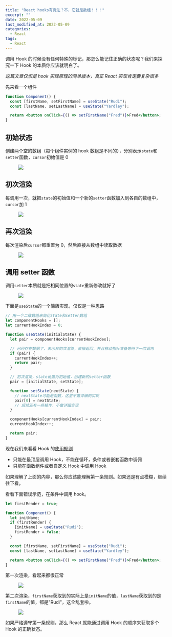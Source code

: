 ```yaml
---
title: "React hooks有魔法？不，它就是数组！！！"
excerpt: ""
date: 2022-05-09
last_modified_at: 2022-05-09
categories:
  - React
tags:
  - React
---
```


调用 Hook 的时候没有任何特殊的标记，那怎么能记住正确的状态呢？我们来探究一下 Hook 的本质你应该就明白了。

_这篇文章仅仅是 hook 实现原理的简单版本，真正 React 实现肯定要复杂很多_

先来看一个组件

```jsx
function Component() {
  const [firstName, setFirstName] = useState("Rudi");
  const [lastName, setLastName] = useState("Yardley");

  return <button onClick={() => setFirstName("Fred")}>Fred</button>;
}
```

## 初始状态

创建两个空的数组（每个组件实例的 hook 数组是不同的），分别表示`state`和`setter`函数，`cursor`初始值是 0

<figure>
  <img src="/assets/images/react-hook1.png">
</figure>

## 初次渲染

每调用一次，就把`state`的初始值和一个新的`setter`函数加入到各自的数组中，`cursor`加 1

<figure>
  <img src="/assets/images/react-hook2.png">
</figure>

## 再次渲染

每次渲染后`cursor`都重置为 0，然后直接从数组中读取数据

<figure>
  <img src="/assets/images/react-hook3.png">
</figure>

## 调用 setter 函数

调用`setter`本质就是把相同位置的`state`重新修改就好了

<figure>
  <img src="/assets/images/react-hook4.png">
</figure>

下面是`useState`的一个简版实现，仅仅是一种思路

```javascript
// 用一个二维数组来简化state和setter数组
let componentHooks = [];
let currentHookIndex = 0;

function useState(initialState) {
  let pair = componentHooks[currentHookIndex];

  // 已经存在数据了，表示非初次渲染，直接返回，并且移动指针准备等待下一次调用
  if (pair) {
    currentHookIndex++;
    return pair;
  }

  // 初次渲染，state设置为初始值，创建新的setter函数
  pair = [initialState, setState];

  function setState(nextState) {
    // nextState可能是函数，这里不做详细的实现
    pair[0] = nextState;
    // 后续还有一些操作，不做详细实现
  }

  componentHooks[currentHookIndex] = pair;
  currentHookIndex++;

  return pair;
}
```

现在我们来看看 Hook 的[使用规则](https://zh-hans.reactjs.org/docs/hooks-rules.html)

- 只能在最顶层调用 Hook，不能在循环，条件或者嵌套函数中调佣
- 只能在函数组件或者自定义 Hook 中调用 Hook

如果理解了上面的内容，那么你应该能理解第一条规则。如果还是有点模糊，继续往下看。

看看下面错误示范，在条件中调用 hook。

```jsx
let firstRender = true;

function Component() {
  let initName;
  if (firstRender) {
    [initName] = useState("Rudi");
    firstRender = false;
  }

  const [firstName, setFirstName] = useState("Rudi");
  const [lastName, setLastName] = useState("Yardley");

  return <button onClick={() => setFirstName("Fred")}>Fred</button>;
}
```

第一次渲染，看起来都很正常

<figure>
  <img src="/assets/images/react-hook5.png">
</figure>

第二次渲染，`firstName`获取到的实际上是`initName`的值，`lastName`获取到的是`firstName`的值，都是"Rudi"，这全乱套啦。

<figure>
  <img src="/assets/images/react-hook6.png">
</figure>

如果严格遵守第一条规则，那么 React 就能通过调用 Hook 的顺序来获取多个 Hook 的正确状态。

